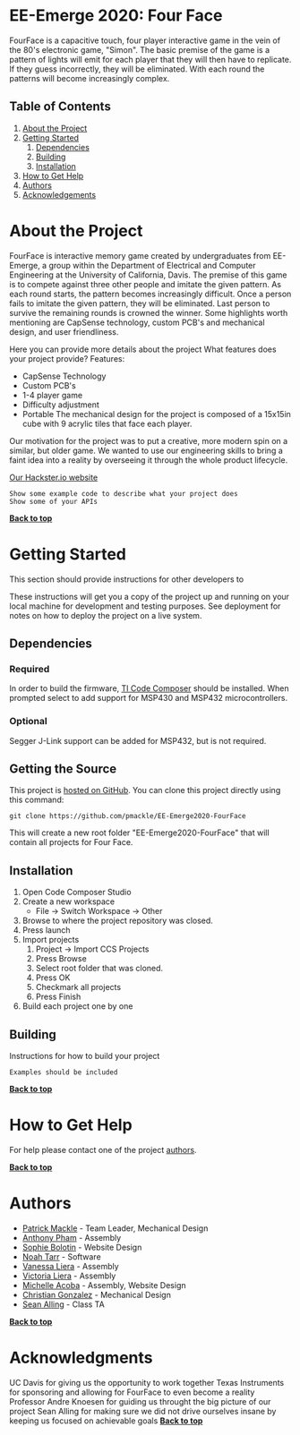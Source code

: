 # EE-Emerge 2020: Four Face


FourFace is a capacitive touch, four player interactive game in the vein of the 80's electronic game, "Simon".  The basic premise of the game is a pattern of lights will emit for each player that they will then have to replicate. If they guess incorrectly, they will be eliminated. With each round the patterns will become increasingly complex.

## Table of Contents

1. [About the Project](#about-the-project)
1. [Getting Started](#getting-started)
    1. [Dependencies](#dependencies)
    1. [Building](#building)
    1. [Installation](#installation)
1. [How to Get Help](#how-to-get-help)
1. [Authors](#authors)
1. [Acknowledgements](#acknowledgements)

# About the Project
FourFace is interactive memory game created by undergraduates from EE-Emerge, a group within the Department of Electrical and Computer 
Engineering at the University of California, Davis. The premise of this game is to compete against three other people and imitate the 
given pattern. As each round starts, the pattern becomes increasingly difficult. Once a person fails to imitate the given pattern, they 
will be eliminated. Last person to survive the remaining rounds is crowned the winner. Some highlights worth mentioning are CapSense 
technology, custom PCB's and mechanical design, and user friendliness.

Here you can provide more details about the project
What features does your project provide?
Features:
- CapSense Technology
- Custom PCB's
- 1-4 player game
- Difficulty adjustment
- Portable
The mechanical design for the project is composed of a 15x15in cube with 9 acrylic tiles that face each player.

Our motivation for the project was to put a creative, more modern spin on a similar, but older game. We wanted to use our engineering skills to bring a faint idea into a reality by overseeing it through the whole product lifecycle. 

[Our Hackster.io website](https://www.hackster.io/fourface/fourface-1bf273)

```
Show some example code to describe what your project does
Show some of your APIs
```

**[Back to top](#table-of-contents)**

# Getting Started

This section should provide instructions for other developers to

These instructions will get you a copy of the project up and running on your local machine for development and testing purposes. See deployment for notes on how to deploy the project on a live system.

## Dependencies

### Required 
In order to build the firmware, [TI Code Composer](https://software-dl.ti.com/ccs/esd/documents/ccs_downloads.html) should be installed. When prompted select to add support for MSP430 and MSP432 microcontrollers. 

### Optional
Segger J-Link support can be added for MSP432, but is not required.

## Getting the Source

This project is [hosted on GitHub](hhttps://github.com/pmackle/EE-Emerge2020-FourFace). You can clone this project directly using this command:

```
git clone https://github.com/pmackle/EE-Emerge2020-FourFace
```

This will create a new root folder "EE-Emerge2020-FourFace" that will contain all projects for Four Face.

## Installation

1. Open Code Composer Studio
1. Create a new workspace 
    * File -> Switch Workspace -> Other
1. Browse to where the project repository was closed. 
1. Press launch
1. Import projects
    1. Project -> Import CCS Projects
    1. Press Browse
    1. Select root folder that was cloned.
    1. Press OK 
    1. Checkmark all projects
    1. Press Finish
1. Build each project one by one

## Building

Instructions for how to build your project

```
Examples should be included
```

**[Back to top](#table-of-contents)**

# How to Get Help

For help please contact one of the project [authors](#release-process).

**[Back to top](#table-of-contents)**

# Authors

* [Patrick Mackle](https://github.com/pmackle) - Team Leader, Mechanical Design
* [Anthony Pham](https://github.com/AnthonysPham) - Assembly
* [Sophie Bolotin](https://github.com/sbolotin20) - Website Design
* [Noah Tarr](https://github.com/NoahTarr) - Software
* [Vanessa Liera](https://github.com/vpliera) - Assembly
* [Victoria Liera](https://github.com/victorialiera) - Assembly
* [Michelle Acoba](https://github.com/maacoba) - Assembly, Website Design
* [Christian Gonzalez](https://github.com/christian-ee-emerge) - Mechanical Design
* [Sean Alling](https://github.com/SeanAlling) - Class TA

**[Back to top](#table-of-contents)**

# Acknowledgments

UC Davis for giving us the opportunity to work together
Texas Instruments for sponsoring and allowing for FourFace to even become a reality
Professor Andre Knoesen for guiding us throught the big picture of our project
Sean Alling for making sure we did not drive ourselves insane by keeping us focused on achievable goals
**[Back to top](#table-of-contents)**
